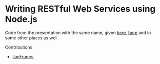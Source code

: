 Writing RESTful Web Services using Node.js
==========================================

Code from the presentation with the same name, given [here](http://www.youtube.com/watch?v=DomgE7AzjWc), [here](http://vimeo.com/51736205) and in some other places as well.

Contributions:
- [IlanFrumer](https://github.com/IlanFrumer)
